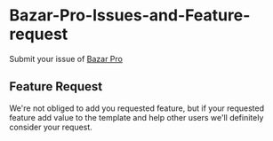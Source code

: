 # Bazar-Pro-Issues-and-Feature-request

Submit your issue of [Bazar Pro](https://material-ui.com/store/items/bazar-pro-react-ecommerce-template/)


## Feature Request
We're not obliged to add you requested feature, but if your requested feature add value to the template and help other users we'll definitely consider your request.
